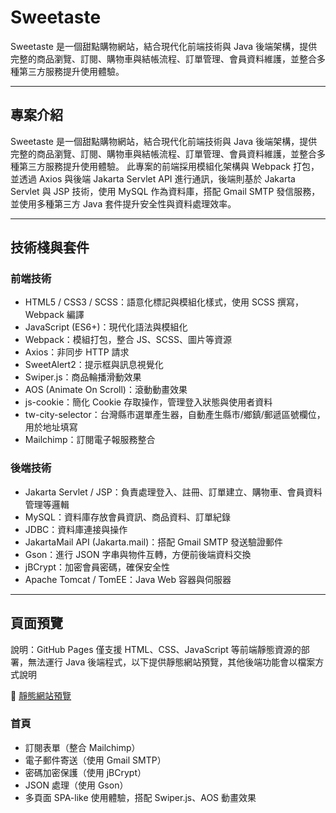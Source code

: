 # Sweetaste

Sweetaste 是一個甜點購物網站，結合現代化前端技術與 Java 後端架構，提供完整的商品瀏覽、訂閱、購物車與結帳流程、訂單管理、會員資料維護，並整合多種第三方服務提升使用體驗。

---

## 專案介紹

Sweetaste 是一個甜點購物網站，結合現代化前端技術與 Java 後端架構，提供完整的商品瀏覽、訂閱、購物車與結帳流程、訂單管理、會員資料維護，並整合多種第三方服務提升使用體驗。
此專案的前端採用模組化架構與 Webpack 打包，並透過 Axios 與後端 Jakarta Servlet API 進行通訊，後端則基於 Jakarta Servlet 與 JSP 技術，使用 MySQL 作為資料庫，搭配 Gmail SMTP 發信服務，並使用多種第三方 Java 套件提升安全性與資料處理效率。

---

## 技術棧與套件

### 前端技術

- HTML5 / CSS3 / SCSS：語意化標記與模組化樣式，使用 SCSS 撰寫，Webpack 編譯
- JavaScript (ES6+)：現代化語法與模組化  
- Webpack：模組打包，整合 JS、SCSS、圖片等資源  
- Axios：非同步 HTTP 請求  
- SweetAlert2：提示框與訊息視覺化 
- Swiper.js：商品輪播滑動效果 
- AOS (Animate On Scroll)：滾動動畫效果
- js-cookie：簡化 Cookie 存取操作，管理登入狀態與使用者資料
- tw-city-selector：台灣縣市選單產生器，自動產生縣市/鄉鎮/郵遞區號欄位，用於地址填寫
- Mailchimp：訂閱電子報服務整合

### 後端技術

- Jakarta Servlet / JSP：負責處理登入、註冊、訂單建立、購物車、會員資料管理等邏輯
- MySQL：資料庫存放會員資訊、商品資料、訂單紀錄  
- JDBC：資料庫連接與操作  
- JakartaMail API (Jakarta.mail)：搭配 Gmail SMTP 發送驗證郵件
- Gson：進行 JSON 字串與物件互轉，方便前後端資料交換 
- jBCrypt：加密會員密碼，確保安全性
- Apache Tomcat / TomEE：Java Web 容器與伺服器  

---

## 頁面預覽

說明：GitHub Pages 僅支援 HTML、CSS、JavaScript 等前端靜態資源的部署，無法運行 Java 後端程式，以下提供靜態網站預覽，其他後端功能會以檔案方式說明

🔗 [靜態網站預覽](https://williamhsieh615.github.io/Sweetaste/Sweetaste-Static%20Website/html/index.html)

### 首頁



 
- 訂閱表單（整合 Mailchimp）  
- 電子郵件寄送（使用 Gmail SMTP）  
- 密碼加密保護（使用 jBCrypt）  
- JSON 處理（使用 Gson）  
- 多頁面 SPA-like 使用體驗，搭配 Swiper.js、AOS 動畫效果  

